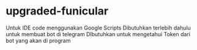 # upgraded-funicular
Untuk IDE code menggunakan Google Scripts
Dibutuhkan terlebih dahulu untuk membuat bot di telegram
DIbutuhkan untuk mengetahui Token dari bot yang akan di program
